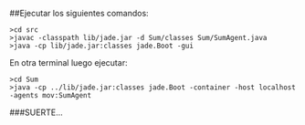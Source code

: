 ##Ejecutar los siguientes comandos:
 ```
>cd src
>javac -classpath lib/jade.jar -d Sum/classes Sum/SumAgent.java
>java -cp lib/jade.jar:classes jade.Boot -gui
``` 
En otra terminal luego ejecutar:
```
>cd Sum
>java -cp ../lib/jade.jar:classes jade.Boot -container -host localhost -agents mov:SumAgent
``` 
###SUERTE...